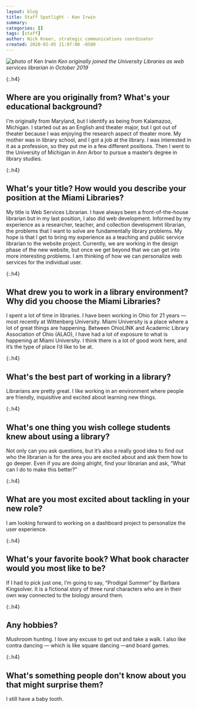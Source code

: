 ```yaml
---
layout: blog
title: Staff Spotlight - Ken Irwin
summary:
categories: []
tags: [staff]
author: Nick Kneer, strategic communications coordinator
created: 2020-02-05 21:07:00 -0500
---
```

![photo of Ken Irwin](/images/post-images/20-StaffProfile-Irwin.jpg)
*Ken originally joined the University Libraries as web services librarian in October 2019*

{:.h4}
## Where are you originally from? What's your educational background?
I'm originally from Maryland, but I identify as being from Kalamazoo, Michigan. I started out as an English and theater major, but I got out of theater because I was enjoying the research aspect of theater more. My mother was in library school, and I got a job at the library. I was interested in it as a profession, so they put me in a few different positions. Then I went to the University of Michigan in Ann Arbor to pursue a master’s degree in library studies.


{:.h4}
## What's your title? How would you describe your position at the Miami Libraries?
My title is Web Services Librarian. I have always been a front-of-the-house librarian but in my last position, I also did web development. Informed by my experience as a researcher, teacher, and collection development librarian, the problems that I want to solve are fundamentally library problems. My hope is that I get to bring my experience as a teaching and public service librarian to the website project. Currently, we are working in the design phase of the new website, but once we get beyond that we can get into more interesting problems. I am thinking of how we can personalize web services for the individual user.


{:.h4}
## What drew you to work in a library environment? Why did you choose the Miami Libraries?
I spent a lot of time in libraries. I have been working in Ohio for 21 years — most recently at Wittenberg University. Miami University is a place where a lot of great things are happening. Between OhioLINK and Academic Library Association of Ohio (ALAO), I have had a lot of exposure to what is happening at Miami University. I think there is a lot of good work here, and it’s the type of place I’d like to be at.


{:.h4}
## What's the best part of working in a library?
Librarians are pretty great. I like working in an environment where people are friendly, inquisitive and excited about learning new things.


{:.h4}
## What's one thing you wish college students knew about using a library?
Not only can you ask questions, but it’s also a really good idea to find out who the librarian is for the area you are excited about and ask them how to go deeper. Even if you are doing alright, find your librarian and ask, “What can I do to make this better?”


{:.h4}
## What are you most excited about tackling in your new role?
I am looking forward to working on a dashboard project to personalize the user experience.


{:.h4}
## What's your favorite book? What book character would you most like to be?
If I had to pick just one, I’m going to say, “Prodigal Summer” by Barbara Kingsolver. It is a fictional story of three rural characters who are in their own way connected to the biology around them.


{:.h4}
## Any hobbies?
Mushroom hunting. I love any excuse to get out and take a walk. I also like contra dancing — which is like square dancing —and board games.

{:.h4}
## What's something people don't know about you that might surprise them?
I still have a baby tooth.
